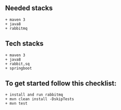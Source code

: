 ## Needed stacks
    + maven 3
    + java8
    + rabbitmq

## Tech stacks
    + maven 3
    + java8
    + rabbit,sq
    + springboot

## To get started follow this checklist:
    + install and run rabbitmq
    + mvn clean install -DskipTests
    + mvn test
